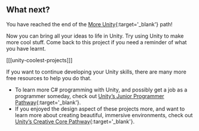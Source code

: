 ## What next?

You have reached the end of the [More Unity](https://projects.raspberrypi.org/en/pathways/more-unity){:target='_blank'} path!

Now you can bring all your ideas to life in Unity. Try using Unity to make more cool stuff. Come back to this project if you need a reminder of what you have learnt.

[[[unity-coolest-projects]]]

If you want to continue developing your Unity skills, there are many more free resources to help you do that. 

+ To learn more C# programming with Unity, and possibly get a job as a programmer someday, check out [Unity’s Junior Programmer Pathway](https://learn.unity.com/pathway/junior-programmer){:target='_blank'}. 
+ If you enjoyed the design aspect of these projects more, and want to learn more about creating beautiful, immersive environments, check out [Unity’s Creative Core Pathway](https://learn.unity.com/pathway/creative-core){:target='_blank'}.